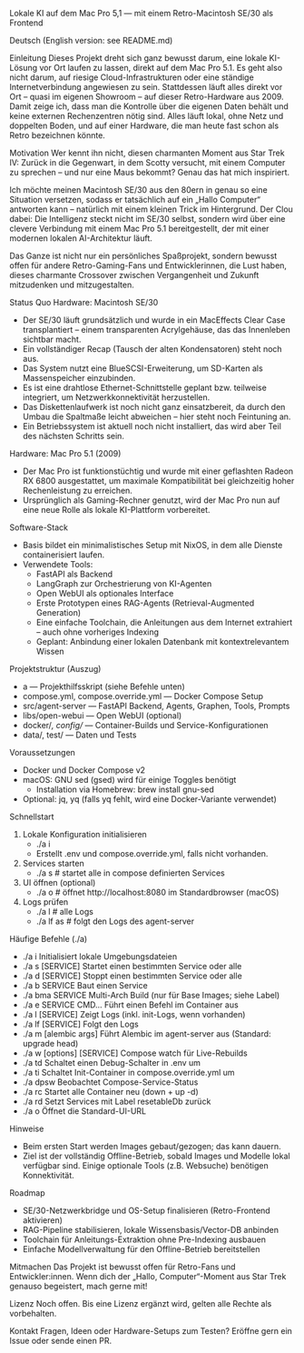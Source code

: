 Lokale KI auf dem Mac Pro 5,1 — mit einem Retro-Macintosh SE/30 als Frontend

Deutsch (English version: see README.md)

Einleitung
Dieses Projekt dreht sich ganz bewusst darum, eine lokale KI-Lösung vor Ort laufen zu lassen, direkt auf dem Mac Pro 5.1. Es geht also nicht darum, auf riesige Cloud-Infrastrukturen oder eine ständige Internetverbindung angewiesen zu sein. Stattdessen läuft alles direkt vor Ort – quasi im eigenen Showroom – auf dieser Retro-Hardware aus 2009. Damit zeige ich, dass man die Kontrolle über die eigenen Daten behält und keine externen Rechenzentren nötig sind. Alles läuft lokal, ohne Netz und doppelten Boden, und auf einer Hardware, die man heute fast schon als Retro bezeichnen könnte.

Motivation
Wer kennt ihn nicht, diesen charmanten Moment aus Star Trek IV: Zurück in die Gegenwart, in dem Scotty versucht, mit einem Computer zu sprechen – und nur eine Maus bekommt? Genau das hat mich inspiriert.

Ich möchte meinen Macintosh SE/30 aus den 80ern in genau so eine Situation versetzen, sodass er tatsächlich auf ein „Hallo Computer“ antworten kann – natürlich mit einem kleinen Trick im Hintergrund. Der Clou dabei: Die Intelligenz steckt nicht im SE/30 selbst, sondern wird über eine clevere Verbindung mit einem Mac Pro 5.1 bereitgestellt, der mit einer modernen lokalen AI-Architektur läuft.

Das Ganze ist nicht nur ein persönliches Spaßprojekt, sondern bewusst offen für andere Retro-Gaming-Fans und Entwicklerinnen, die Lust haben, dieses charmante Crossover zwischen Vergangenheit und Zukunft mitzudenken und mitzugestalten.

Status Quo
Hardware: Macintosh SE/30
- Der SE/30 läuft grundsätzlich und wurde in ein MacEffects Clear Case transplantiert – einem transparenten Acrylgehäuse, das das Innenleben sichtbar macht.
- Ein vollständiger Recap (Tausch der alten Kondensatoren) steht noch aus.
- Das System nutzt eine BlueSCSI-Erweiterung, um SD-Karten als Massenspeicher einzubinden.
- Es ist eine drahtlose Ethernet-Schnittstelle geplant bzw. teilweise integriert, um Netzwerkkonnektivität herzustellen.
- Das Diskettenlaufwerk ist noch nicht ganz einsatzbereit, da durch den Umbau die Spaltmaße leicht abweichen – hier steht noch Feintuning an.
- Ein Betriebssystem ist aktuell noch nicht installiert, das wird aber Teil des nächsten Schritts sein.

Hardware: Mac Pro 5.1 (2009)
- Der Mac Pro ist funktionstüchtig und wurde mit einer geflashten Radeon RX 6800 ausgestattet, um maximale Kompatibilität bei gleichzeitig hoher Rechenleistung zu erreichen.
- Ursprünglich als Gaming-Rechner genutzt, wird der Mac Pro nun auf eine neue Rolle als lokale KI-Plattform vorbereitet.

Software-Stack
- Basis bildet ein minimalistisches Setup mit NixOS, in dem alle Dienste containerisiert laufen.
- Verwendete Tools:
  - FastAPI als Backend
  - LangGraph zur Orchestrierung von KI-Agenten
  - Open WebUI als optionales Interface
  - Erste Prototypen eines RAG-Agents (Retrieval-Augmented Generation)
  - Eine einfache Toolchain, die Anleitungen aus dem Internet extrahiert – auch ohne vorheriges Indexing
  - Geplant: Anbindung einer lokalen Datenbank mit kontextrelevantem Wissen

Projektstruktur (Auszug)
- a — Projekthilfsskript (siehe Befehle unten)
- compose.yml, compose.override.yml — Docker Compose Setup
- src/agent-server — FastAPI Backend, Agents, Graphen, Tools, Prompts
- libs/open-webui — Open WebUI (optional)
- docker/*, config/* — Container-Builds und Service-Konfigurationen
- data/, test/ — Daten und Tests

Voraussetzungen
- Docker und Docker Compose v2
- macOS: GNU sed (gsed) wird für einige Toggles benötigt
  - Installation via Homebrew: brew install gnu-sed
- Optional: jq, yq (falls yq fehlt, wird eine Docker-Variante verwendet)

Schnellstart
1) Lokale Konfiguration initialisieren
   - ./a i
   - Erstellt .env und compose.override.yml, falls nicht vorhanden.
2) Services starten
   - ./a s            # startet alle in compose definierten Services
3) UI öffnen (optional)
   - ./a o            # öffnet http://localhost:8080 im Standardbrowser (macOS)
4) Logs prüfen
   - ./a l            # alle Logs
   - ./a lf as        # folgt den Logs des agent-server

Häufige Befehle (./a)
- ./a i                      Initialisiert lokale Umgebungsdateien
- ./a s [SERVICE]            Startet einen bestimmten Service oder alle
- ./a d [SERVICE]            Stoppt einen bestimmten Service oder alle
- ./a b SERVICE              Baut einen Service
- ./a bma SERVICE            Multi-Arch Build (nur für Base Images; siehe Label)
- ./a e SERVICE CMD...       Führt einen Befehl im Container aus
- ./a l [SERVICE]            Zeigt Logs (inkl. init-Logs, wenn vorhanden)
- ./a lf [SERVICE]           Folgt den Logs
- ./a m [alembic args]       Führt Alembic im agent-server aus (Standard: upgrade head)
- ./a w [options] [SERVICE]  Compose watch für Live-Rebuilds
- ./a td                     Schaltet einen Debug-Schalter in .env um
- ./a ti                     Schaltet Init-Container in compose.override.yml um
- ./a dpsw                   Beobachtet Compose-Service-Status
- ./a rc                     Startet alle Container neu (down + up -d)
- ./a rd                     Setzt Services mit Label resetableDb zurück
- ./a o                      Öffnet die Standard-UI-URL

Hinweise
- Beim ersten Start werden Images gebaut/gezogen; das kann dauern.
- Ziel ist der vollständig Offline-Betrieb, sobald Images und Modelle lokal verfügbar sind. Einige optionale Tools (z.B. Websuche) benötigen Konnektivität.

Roadmap
- SE/30-Netzwerkbridge und OS-Setup finalisieren (Retro-Frontend aktivieren)
- RAG-Pipeline stabilisieren, lokale Wissensbasis/Vector-DB anbinden
- Toolchain für Anleitungs-Extraktion ohne Pre-Indexing ausbauen
- Einfache Modellverwaltung für den Offline-Betrieb bereitstellen

Mitmachen
Das Projekt ist bewusst offen für Retro-Fans und Entwickler:innen. Wenn dich der „Hallo, Computer“-Moment aus Star Trek genauso begeistert, mach gerne mit!

Lizenz
Noch offen. Bis eine Lizenz ergänzt wird, gelten alle Rechte als vorbehalten.

Kontakt
Fragen, Ideen oder Hardware-Setups zum Testen? Eröffne gern ein Issue oder sende einen PR.
